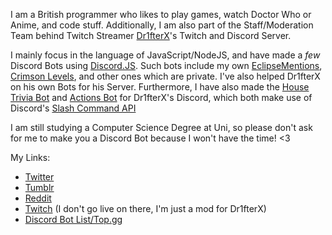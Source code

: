I am a British programmer who likes to play games, watch Doctor Who or Anime, and code stuff.
Additionally, I am also part of the Staff/Moderation Team behind Twitch Streamer [Dr1fterX](https://www.twitch.tv/dr1fterx)'s Twitch and Discord Server.

I mainly focus in the language of JavaScript/NodeJS, and have made a *few* Discord Bots using [Discord.JS](https://github.com/discordjs/discord.js). Such bots include my own [EclipseMentions](https://github.com/TwilightZebby/EclipseMentionsBot), [Crimson Levels](https://top.gg/bot/657859837023092746), and other ones which are private. I've also helped Dr1fterX on his own Bots for his Server. Furthermore, I have also made the [House Trivia Bot](https://github.com/TwilightZebby/TriviaBot) and [Actions Bot](https://github.com/TwilightZebby/ActionsBot) for Dr1fterX's Discord, which both make use of Discord's [Slash Command API](https://discord.com/developers/docs/interactions/slash-commands)

I am still studying a Computer Science Degree at Uni, so please don't ask for me to make you a Discord Bot because I won't have the time! <3

My Links:

* [Twitter](https://twitter.com/twilightzebby)
* [Tumblr](https://twilightzebby.tumblr.com)
* [Reddit](https://www.reddit.com/user/TwilightZebby)
* [Twitch](https://www.twitch.tv/twilightzebby) (I don't go live on there, I'm just a mod for Dr1fterX)
* [Discord Bot List/Top.gg](https://top.gg/user/156482326887530498)
